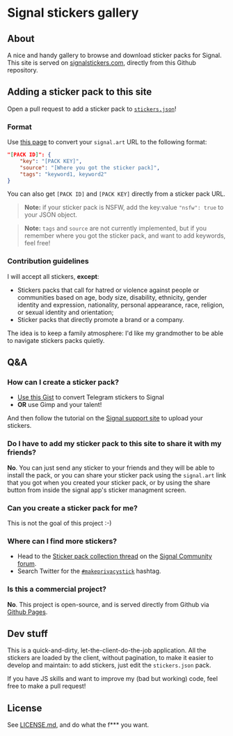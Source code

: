 # Signal stickers gallery

## About

A nice and handy gallery to browse and download sticker packs for Signal.  
This site is served on [signalstickers.com](https://signalstickers.com), directly from this Github repository.

## Adding a sticker pack to this site

Open a pull request to add a sticker pack to [`stickers.json`](https://github.com/romainricard/signalstickers/blob/master/stickers.json)!

### Format

Use [this page](https://signalstickers.com/convert.html) to convert your `signal.art` URL to the following format: 

```json
"[PACK ID]": {
    "key": "[PACK KEY]",
    "source": "[Where you got the sticker pack]",
    "tags": "keyword1, keyword2"
}
```

You can also get `[PACK ID]` and `[PACK KEY]` directly from a sticker pack URL.

> **Note:** if your sticker pack is NSFW, add the key:value `"nsfw": true` to your JSON object.

> **Note:** `tags` and `source` are not currently implemented, but if you remember where you got the sticker pack, and want to add keywords, feel free!

### Contribution guidelines

I will accept all stickers, **except**:
+ Stickers packs that call for hatred or violence against people or communities based on age, body size, disability, ethnicity, gender identity and expression, nationality, personal appearance, race, religion, or sexual identity and orientation;
+ Sticker packs that directly promote a brand or a company.

The idea is to keep a family atmosphere: I'd like my grandmother to be able to navigate stickers packs quietly.  

## Q&A

### How can I create a sticker pack?

+ [Use this Gist](https://gist.github.com/ondondil/4b8564b404696b3255253b467b413de9) to convert Telegram stickers to Signal
+ **OR** use Gimp and your talent!

And then follow the tutorial on the [Signal support site](https://support.signal.org/hc/en-us/articles/360031836512-Stickers#h_c2a0a45b-862f-4d12-9ab1-d9a6844062ca) to upload your stickers.

### Do I have to add my sticker pack to this site to share it with my friends?

**No**. You can just send any sticker to your friends and they will be able to install the pack, or you can share your sticker pack using the `signal.art` link that you got when you created your sticker pack, or by using the share button from inside the signal app's sticker managment screen.

### Can you create a sticker pack for me?

This is not the goal of this project :-)

### Where can I find more stickers?

- Head to the [Sticker pack collection thread](https://community.signalusers.org/t/sticker-pack-collection-thread-makeprivacystick/10650) on the [Signal Community forum](https://community.signalusers.org).
- Search Twitter for the [`#makeprivacystick`](https://twitter.com/hashtag/makeprivacystick) hashtag.

### Is this a commercial project?

**No**. This project is open-source, and is served directly from Github via [Github Pages](https://pages.github.com/).

## Dev stuff

This is a quick-and-dirty, let-the-client-do-the-job application. All the stickers are loaded by the client, without pagination, to make it easier to develop and maintain: to add stickers, just edit the `stickers.json` pack.

If you have JS skills and want to improve my (bad but working) code, feel free to make a pull request!

## License

See [LICENSE.md](LICENSE.md), and do what the f*** you want.

